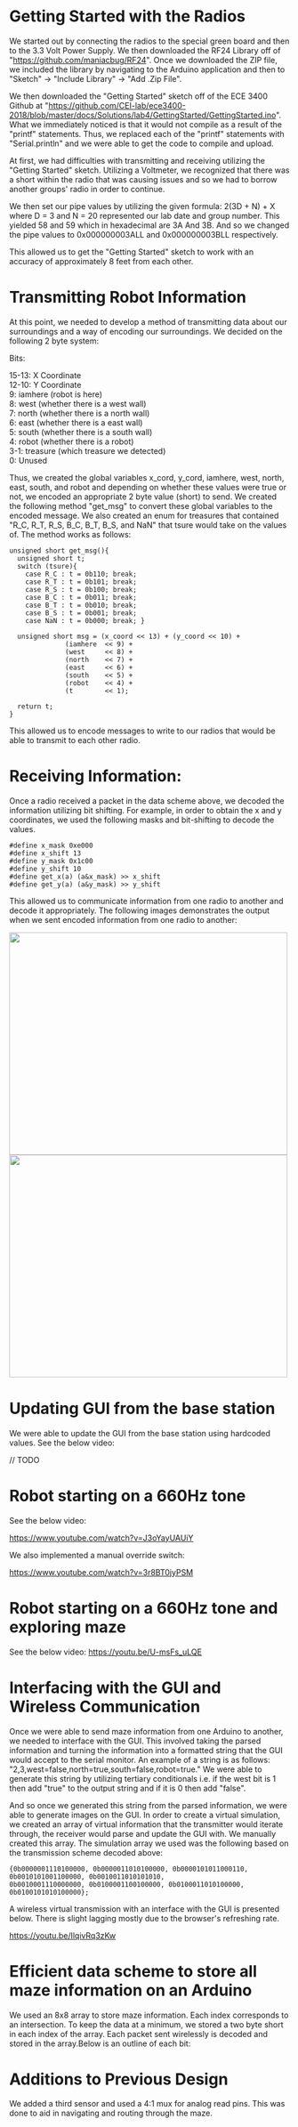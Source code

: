 # Getting Started with the Radios #

We started out by connecting the radios to the special green board and then to the 3.3 Volt Power Supply. 
We then downloaded the RF24 Library off of "https://github.com/maniacbug/RF24". Once we downloaded the ZIP file, we
included the library by navigating to the Arduino application and then to "Sketch" -> "Include Library" -> "Add .Zip File".

We then downloaded the "Getting Started" sketch off of the ECE 3400 Github at 
"https://github.com/CEI-lab/ece3400-2018/blob/master/docs/Solutions/lab4/GettingStarted/GettingStarted.ino". What we immediately noticed is that it would not compile as a result of the "printf" statements. Thus, we replaced each of the "printf" statements with "Serial.println" and we were able to get the code to compile and upload.

At first, we had difficulties with transmitting and receiving utilizing the "Getting Started" sketch. Utilizing a Voltmeter,
we recognized that there was a short within the radio that was causing issues and so we had to borrow another groups' radio in order to continue. 

We then set our pipe values by utilizing the given formula: 2(3D + N) + X where D = 3 and N = 20 represented our lab date and group number. This yielded 58 and 59 which in hexadecimal are 3A And 3B. And so we changed the pipe values to 0x000000003ALL 
and 0x000000003BLL respectively.

This allowed us to get the "Getting Started" sketch to work with an accuracy of approximately 8 feet from each other. 

# Transmitting Robot Information #

At this point, we needed to develop a method of transmitting data about our surroundings and a way of encoding our surroundings. We decided on the following 2 byte system:

Bits: 

15-13: X Coordinate <br/>
12-10: Y Coordinate <br/>
9: iamhere (robot is here) <br/>
8: west (whether there is a west wall) <br/>
7: north (whether there is a north wall) <br/>
6: east (whether there is a east wall) <br/>
5: south (whether there is a south wall) <br/>
4: robot (whether there is a robot) <br/>
3-1: treasure (which treasure we detected) <br/>
0: Unused

Thus, we created the global variables x_cord, y_cord, iamhere, west, north, east, south, and robot and depending on 
whether these values were true or not, we encoded an appropriate 2 byte value (short) to send. We created the following 
method "get_msg" to convert these global variables to the encoded message. We also created an enum for treasures that contained "R_C, R_T, R_S, B_C, B_T, B_S, and NaN" that tsure would take on the values of. The method works as follows:

```
unsigned short get_msg(){
  unsigned short t;
  switch (tsure){
    case R_C : t = 0b110; break;
    case R_T : t = 0b101; break;
    case R_S : t = 0b100; break;
    case B_C : t = 0b011; break;
    case B_T : t = 0b010; break;
    case B_S : t = 0b001; break;
    case NaN : t = 0b000; break; }
    
  unsigned short msg = (x_coord << 13) + (y_coord << 10) +
              (iamhere  << 9) +
              (west     << 8) +
              (north    << 7) +
              (east     << 6) +
              (south    << 5) +
              (robot    << 4) +
              (t        << 1);

  return t;
}

```
This allowed us to encode messages to write to our radios that would be able to transmit to each other radio.

# Receiving Information: #

Once a radio received a packet in the data scheme above, we decoded the information utilizing bit shifting. 
For example, in order to obtain the x and y coordinates, we used the following masks and bit-shifting to decode the values.

```
#define x_mask 0xe000
#define x_shift 13
#define y_mask 0x1c00
#define y_shift 10
#define get_x(a) (a&x_mask) >> x_shift
#define get_y(a) (a&y_mask) >> y_shift
```

This allowed us to communicate information from one radio to another and decode it appropriately. The following 
images demonstrates the output when we sent encoded information from one radio to another:

<img src=https://github.com/Blue9/ece3400-team20/blob/gh-pages/img/IMG_5380.jpg width=500 height = 400>
<img src=https://github.com/Blue9/ece3400-team20/blob/gh-pages/img/IMG_5381.jpg width=500 height = 400>

# Updating GUI from the base station #

We were able to update the GUI from the base station using hardcoded values.  See the below video:

// TODO



# Robot starting on a 660Hz tone

See the below video:

https://www.youtube.com/watch?v=J3oYayUAUiY

We also implemented a manual override switch:

https://www.youtube.com/watch?v=3r8BT0jyPSM

# Robot starting on a 660Hz tone and exploring maze


See the below video:
https://youtu.be/U-msFs_uLQE

# 






# Interfacing with the GUI and Wireless Communication #

Once we were able to send maze information from one Arduino to another, we needed to interface with the GUI. This 
involved taking the parsed information and turning the information into a formatted string that the GUI would accept to the serial monitor. An example of a string is as follows: "2,3,west=false,north=true,south=false,robot=true." We were able to generate this string by utilizing tertiary conditionals i.e. if the west bit is 1 then add "true" to the output string and if it is 0 then add "false". 

And so once we generated this string from the parsed information, we were able to generate images on the GUI. In order to create a virtual simulation, we created an array of virtual information that the transmitter would iterate through, the receiver would parse and update the GUI with. We manually created this array. The simulation array we used was the following based on the transmission scheme decoded above: 

```
{0b0000001110100000, 0b0000011010100000, 0b0000101011000110, 0b0010101001100000, 0b0010011010101010, 
0b0010001110000000, 0b0100001100100000, 0b0100011010100000, 0b0100101010100000};

```

A wireless virtual transmission with an interface with the GUI is presented below.  There is slight lagging mostly due to the browser's refreshing rate.

https://youtu.be/IlqivRq3zKw


# Efficient data scheme to store all maze information on an Arduino

We used an 8x8 array to store maze information.  Each index corresponds to an intersection.  To keep the data at a minimum, we stored a two byte short in each index of the array.  Each packet sent wirelessly is decoded and stored in the array.Below is an outline of each bit:




# Additions to Previous Design

We added a third sensor and used a 4:1 mux for analog read pins.  This was done to aid in navigating and routing through the maze.  